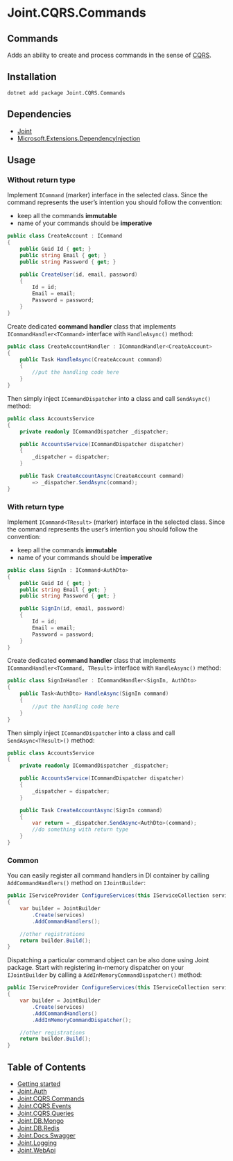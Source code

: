 # Joint.CQRS.Commands

## Commands
Adds an ability to create and process commands in the sense of [CQRS](https://martinfowler.com/bliki/CQRS.html).

## Installation
```
dotnet add package Joint.CQRS.Commands
```

## Dependencies
- [Joint](https://www.nuget.org/packages/Joint/)
- [Microsoft.Extensions.DependencyInjection](https://www.nuget.org/packages/Microsoft.Extensions.DependencyInjection/)

## Usage

### Without return type
Implement ```ICommand``` (marker) interface in the selected class. Since the command represents the user’s intention you should follow the convention:

- keep all the commands **immutable**
- name of your commands should be **imperative**

```c#
public class CreateAccount : ICommand
{
    public Guid Id { get; }
    public string Email { get; }
    public string Password { get; }

    public CreateUser(id, email, password)
    {
        Id = id;
        Email = email;
        Password = password;
    }
}
```

Create dedicated **command handler** class that implements ```ICommandHandler<TCommand>``` interface with ```HandleAsync()``` method:

```c#
public class CreateAccountHandler : ICommandHandler<CreateAccount>
{
    public Task HandleAsync(CreateAccount command)
    {
        //put the handling code here
    }
}
```

Then simply inject ```ICommandDispatcher``` into a class and call ```SendAsync()``` method:

```c#
public class AccountsService
{
    private readonly ICommandDispatcher _dispatcher;

    public AccountsService(ICommandDispatcher dispatcher)
    {
        _dispatcher = dispatcher;
    } 

    public Task CreateAccountAsync(CreateAccount command)
        => _dispatcher.SendAsync(command);
}
```

### With return type
Implement ```ICommand<TResult>``` (marker) interface in the selected class. Since the command represents the user’s intention you should follow the convention:

- keep all the commands **immutable**
- name of your commands should be **imperative**

```c#
public class SignIn : ICommand<AuthDto>
{
    public Guid Id { get; }
    public string Email { get; }
    public string Password { get; }

    public SignIn(id, email, password)
    {
        Id = id;
        Email = email;
        Password = password;
    }
}
```

Create dedicated **command handler** class that implements ```ICommandHandler<TCommand, TResult>``` interface with ```HandleAsync()``` method:

```c#
public class SignInHandler : ICommandHandler<SignIn, AuthDto>
{
    public Task<AuthDto> HandleAsync(SignIn command)
    {
        //put the handling code here
    }
}
```

Then simply inject ```ICommandDispatcher``` into a class and call ```SendAsync<TResult>()``` method:

```c#
public class AccountsService
{
    private readonly ICommandDispatcher _dispatcher;

    public AccountsService(ICommandDispatcher dispatcher)
    {
        _dispatcher = dispatcher;
    } 

    public Task CreateAccountAsync(SignIn command)
    {
        var return = _dispatcher.SendAsync<AuthDto>(command);
        //do something with return type
    }
}
```

### Common
You can easily register all command handlers in DI container by calling ```AddCommandHandlers()``` method on ```IJointBuilder```:

```c#
public IServiceProvider ConfigureServices(this IServiceCollection services)
{
    var builder = JointBuilder
        .Create(services)
        .AddCommandHandlers();

    //other registrations    
    return builder.Build();
}
```

Dispatching a particular command object can be also done using Joint package. Start with registering in-memory dispatcher on your ```IJointBuilder``` by calling a ```AddInMemoryCommandDispatcher()``` method:

```c#
public IServiceProvider ConfigureServices(this IServiceCollection services)
{
    var builder = JointBuilder
        .Create(services)
        .AddCommandHandlers()
        .AddInMemoryCommandDispatcher();

    //other registrations    
    return builder.Build();
}
```


## Table of Contents
- [Getting started](/src/Joint)
- [Joint.Auth](/src/Joint.Auth)
- [Joint.CQRS.Commands](#commands)
- [Joint.CQRS.Events](/src/Joint.CQRS.Events)
- [Joint.CQRS.Queries](/src/Joint.CQRS.Queries)
- [Joint.DB.Mongo](/src/Joint.DB.Mongo)
- [Joint.DB.Redis](/src/Joint.DB.Redis)
- [Joint.Docs.Swagger](/src/Joint.Docs.Swagger)
- [Joint.Logging](/src/Joint.Logging)
- [Joint.WebApi](/src/Joint.WebApi)
